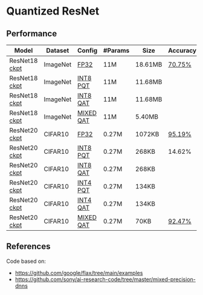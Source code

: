 # Quantized ResNet

## Performance
|**Model** | **Dataset** | **Config** |**#Params** | **Size** | **Accuracy** |
|------|-------|-------|-----|-------|------|
|ResNet18 [ckpt](https://notredame.box.com/shared/static/5m485mqpskw5lwop1z3yfi4wsvvdjsx3.zip) | ImageNet | [FP32](configs/resnet18_fp32.py) | 11M | 18.61MB |  [70.75%](https://tensorboard.dev/experiment/2ClIM4T0TjOEcekcLFPXbQ) |
|ResNet18 [ckpt](https://notredame.box.com/shared/static/5m485mqpskw5lwop1z3yfi4wsvvdjsx3.zip)| ImageNet | [INT8 PQT](configs/resnet18_w8a8.py)| 11M | 11.68MB | |
|ResNet18 [ckpt](https://notredame.box.com/shared/static/5m485mqpskw5lwop1z3yfi4wsvvdjsx3.zip)| ImageNet | [INT8 QAT](configs/resnet18_w8a8.py)| 11M | 11.68MB | |
|ResNet18 [ckpt]()| ImageNet | [MIXED QAT](configs/resnet18_mixed.py)| 11M | 5.40MB | |
|ResNet20 [ckpt](https://notredame.box.com/shared/static/z1pxy1b5poz8cdarg4wgm2jp4esg0mji.zip) | CIFAR10 | [FP32](configs/resnet20_fp_cifar10.py) | 0.27M | 1072KB | [95.19%](https://tensorboard.dev/experiment/apemnH67RXeI5VvrfWl7jg/) |
|ResNet20 [ckpt](https://notredame.box.com/shared/static/z1pxy1b5poz8cdarg4wgm2jp4esg0mji.zip)| CIFAR10 | [INT8 PQT](configs/resnet20_int8_cifar10.py)| 0.27M | 268KB | 14.62% |
|ResNet20 [ckpt](https://notredame.box.com/shared/static/z1pxy1b5poz8cdarg4wgm2jp4esg0mji.zip)| CIFAR10 | [INT8 QAT](configs/resnet20_int8_cifar10.py)| 0.27M | 268KB | |
|ResNet20 [ckpt](https://notredame.box.com/shared/static/z1pxy1b5poz8cdarg4wgm2jp4esg0mji.zip)| CIFAR10 | [INT4 PQT](configs/resnet20_int4_cifar10.py)| 0.27M | 134KB | |
|ResNet20 [ckpt]()| CIFAR10 | [INT4 QAT](configs/resnet20_int4_cifar10.py)| 0.27M | 134KB | |
|ResNet20 [ckpt](https://notredame.box.com/shared/static/2ap5ckl6i77eoga07313gnwrl4vbptku.zip)| CIFAR10 | [MIXED QAT](configs/resnet20_mixed_cifar10.py)| 0.27M | 70KB | [92.47%](https://tensorboard.dev/experiment/HVNvbxQvRumHvEl3JRseLQ) |

## References

Code based on:
- https://github.com/google/flax/tree/main/examples
- https://github.com/sony/ai-research-code/tree/master/mixed-precision-dnns
